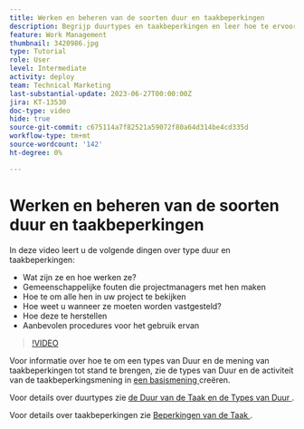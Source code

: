 ```yaml
---
title: Werken en beheren van de soorten duur en taakbeperkingen
description: Begrijp duurtypes en taakbeperkingen en leer hoe te ervoor te zorgen u hen opstelling behoorlijk in uw projecten hebt.
feature: Work Management
thumbnail: 3420986.jpg
type: Tutorial
role: User
level: Intermediate
activity: deploy
team: Technical Marketing
last-substantial-update: 2023-06-27T00:00:00Z
jira: KT-13530
doc-type: video
hide: true
source-git-commit: c675114a7f82521a59072f80a64d314be4cd335d
workflow-type: tm+mt
source-wordcount: '142'
ht-degree: 0%

---
```


# Werken en beheren van de soorten duur en taakbeperkingen

In deze video leert u de volgende dingen over type duur en taakbeperkingen:

* Wat zijn ze en hoe werken ze?
* Gemeenschappelijke fouten die projectmanagers met hen maken
* Hoe te om alle hen in uw project te bekijken
* Hoe weet u wanneer ze moeten worden vastgesteld?
* Hoe deze te herstellen
* Aanbevolen procedures voor het gebruik ervan


>[!VIDEO](https://video.tv.adobe.com/v/3420986/?quality=12&learn=on)


Voor informatie over hoe te om een types van Duur en de mening van taakbeperkingen tot stand te brengen, zie de types van Duur en de activiteit van de taakbeperkingsmening in [ een basismening ](https://experienceleague.adobe.com/docs/workfront-learn/tutorials-workfront/reporting/basic-reporting/create-a-basic-view.html?lang=en) creëren.

Voor details over duurtypes zie [ de Duur van de Taak en de Types van Duur ](https://experienceleague.adobe.com/docs/workfront/using/manage-work/tasks/task-duration-and-duration-types/task-duration-duration-type.html?lang=en).

Voor details over taakbeperkingen zie [ Beperkingen van de Taak ](https://experienceleague.adobe.com/docs/workfront/using/manage-work/tasks/task-constraints/task-constraints.html?lang=en).
